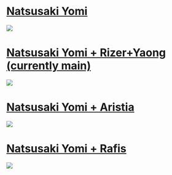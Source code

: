 # [Natsusaki Yomi](https://milinho.s-ul.eu/TTJjpnEj)
![](https://cdn.discordapp.com/attachments/716098643505184849/847292352196116501/unknown.png)

# [Natsusaki Yomi + Rizer+Yaong (currently main)](https://milinho.s-ul.eu/DjvKaMY7)
![](https://osu.ppy.sh/ss/16673910/96d7)

# [Natsusaki Yomi + Aristia](https://milinho.s-ul.eu/ilatldej)
![](https://osu.ppy.sh/ss/16641851/d035)

# [Natsusaki Yomi + Rafis](https://milinho.s-ul.eu/GokOeVtX)
![](https://cdn.discordapp.com/attachments/716098643505184849/847293663502925903/unknown.png)

